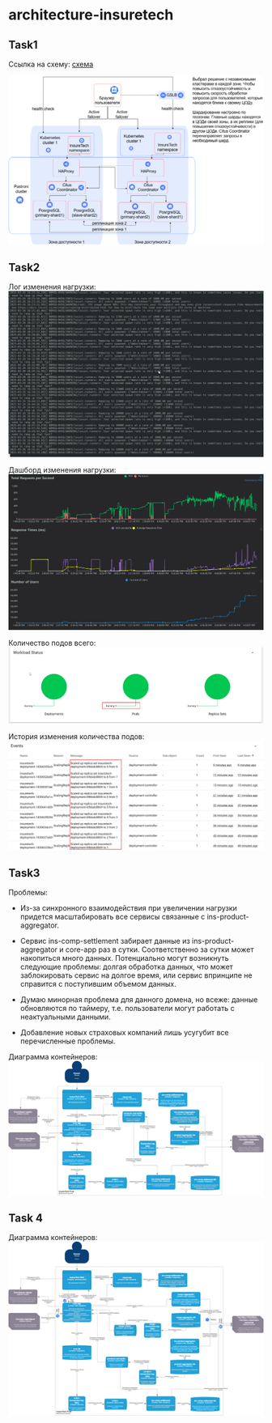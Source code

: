 # architecture-insuretech

## Task1
Ссылка на схему: [схема](https://raw.githubusercontent.com/kihana/architecture-insuretech/refs/heads/sprint6/Task1/InureTech_%D1%82%D0%B5%D1%85%D0%BD%D0%BE%D0%BB%D0%BE%D0%B3%D0%B8%D1%87%D0%B5%D1%81%D0%BA%D0%B0%D1%8F%20%D0%B0%D1%80%D1%85%D0%B8%D1%82%D0%B5%D0%BA%D1%82%D1%83%D1%80%D0%B0_to-be.xml)

![схема](https://github.com/kihana/architecture-insuretech/blob/sprint6/Task1/InureTech_%D1%82%D0%B5%D1%85%D0%BD%D0%BE%D0%BB%D0%BE%D0%B3%D0%B8%D1%87%D0%B5%D1%81%D0%BA%D0%B0%D1%8F%20%D0%B0%D1%80%D1%85%D0%B8%D1%82%D0%B5%D0%BA%D1%82%D1%83%D1%80%D0%B0_to-be.drawio.png)

## Task2
Лог изменения нагрузки:
![Лог изменения нагрузки](Task2/logs_load.png)

Дашборд изменения нагрузки:
![Дашборд изменения нагрузки](Task2/dashboard_load.png)

Количество подов всего:
![Количество подов всего](Task2/dashbord_pods.png)

История изменения количества подов:
![История изменения количества подов](Task2/history_pods.png)

## Task3

Проблемы:

- Из-за синхронного взаимодействия при увеличении нагрузки придется масштабировать все сервисы связанные с ins-product-aggregator.

- Сервис ins-comp-settlement забирает данные из ins-product-aggregator и core-app раз в сутки. Соответственно за сутки может накопиться много данных. Потенциально могут возникнуть следующие проблемы: долгая обработка данных, что может заблокировать сервис на долгое время, или сервис впринципе не справится с поступившим объемом данных.

- Думаю минорная проблема для данного домена, но всеже: данные обновляются по таймеру, т.е. пользователи могут работать с неактуальными данными.

- Добавление новых страховых компаний лишь усугубит все перечисленные проблемы.

Диаграмма контейнеров:
![Диаграмма контейнеров](Task3/InsureTech_C4_сontainer-diagram.drawio.png)

## Task 4

Диаграмма контейнеров:
![Диаграмма контейнеров](Task4/InsureTech_C4_сontainer-diagram.drawio.png)